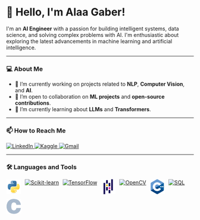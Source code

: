 # 👋 Hello, I'm Alaa Gaber!

I'm an **AI Engineer** with a passion for building intelligent systems, data science, and solving complex problems with AI. I'm enthusiastic about exploring the latest advancements in machine learning and artificial intelligence.

---

### 💻 About Me

- 🔭 I’m currently working on projects related to **NLP**, **Computer Vision**, and **AI**.
- 🤝 I’m open to collaboration on **ML projects** and **open-source contributions**.
- 🌱 I’m currently learning about **LLMs** and **Transformers**.

---

### 📫 How to Reach Me

<div>
  <!-- LinkedIn -->
  <a href="https://www.linkedin.com/in/alaagaber1/" target="_blank">
    <img src="https://raw.githubusercontent.com/rahuldkjain/github-profile-readme-generator/master/src/images/icons/Social/linked-in-alt.svg" alt="LinkedIn" style="width: 40px; height: 30px; max-width: 100%;">
  </a>
  <!-- Kaggle -->
  <a href="https://www.kaggle.com/alaagaberh" target="_blank">
    <img src="https://raw.githubusercontent.com/rahuldkjain/github-profile-readme-generator/master/src/images/icons/Social/kaggle.svg" alt="Kaggle" style="width: 40px; height: 30px; max-width: 100%;">
  </a>
  <!-- Gmail -->
  <a href="mailto:alaagaber25520@gmail.com" target="_blank">
    <img src="https://upload.wikimedia.org/wikipedia/commons/7/7e/Gmail_icon_%282020%29.svg" alt="Gmail" style="width: 40px; height: 30px; max-width: 100%;">
  </a>
</div>

---

### 🛠️ Languages and Tools

<div style="display: flex; gap: 10px; flex-wrap: wrap;">
  <!-- Python -->
  <a href="https://www.python.org" target="_blank">
    <img src="https://raw.githubusercontent.com/devicons/devicon/master/icons/python/python-original.svg" alt="Python" style="width: 40px; height: 40px;">
  </a>
  <!-- Scikit-learn -->
  <a href="https://scikit-learn.org/stable/" target="_blank">
    <img src="https://upload.wikimedia.org/wikipedia/commons/0/05/Scikit_learn_logo_small.svg" alt="Scikit-learn" style="width: 40px; height: 40px;">
  </a>
  <!-- TensorFlow -->
  <a href="https://www.tensorflow.org/" target="_blank">
    <img src="https://upload.wikimedia.org/wikipedia/commons/2/2d/Tensorflow_logo.svg" alt="TensorFlow" style="width: 40px; height: 40px;">
  </a>
  <!-- Pandas -->
  <a href="https://pandas.pydata.org/" target="_blank">
    <img src="https://raw.githubusercontent.com/devicons/devicon/master/icons/pandas/pandas-original.svg" alt="Pandas" style="width: 40px; height: 40px;">
  </a>
  <!-- OpenCV -->
  <a href="https://opencv.org/" target="_blank">
    <img src="https://upload.wikimedia.org/wikipedia/commons/3/32/OpenCV_Logo_with_text_svg_version.svg" alt="OpenCV" style="width: 40px; height: 40px;">
  </a>
  <!-- C++ -->
  <a href="https://www.w3schools.com/cpp/" target="_blank">
    <img src="https://raw.githubusercontent.com/devicons/devicon/master/icons/cplusplus/cplusplus-original.svg" alt="C++" style="width: 40px; height: 40px;">
  </a>
  <!-- SQL -->
  <a href="https://www.w3schools.com/sql/" target="_blank">
    <img src="https://upload.wikimedia.org/wikipedia/commons/d/d7/Sql_data_base_with_logo.svg" alt="SQL" style="width: 40px; height: 40px;">
  </a>
  <!-- C -->
  <a href="https://www.cprogramming.com/" target="_blank">
    <img src="https://raw.githubusercontent.com/devicons/devicon/master/icons/c/c-original.svg" alt="C" style="width: 40px; height: 40px;">
  </a>
</div>
